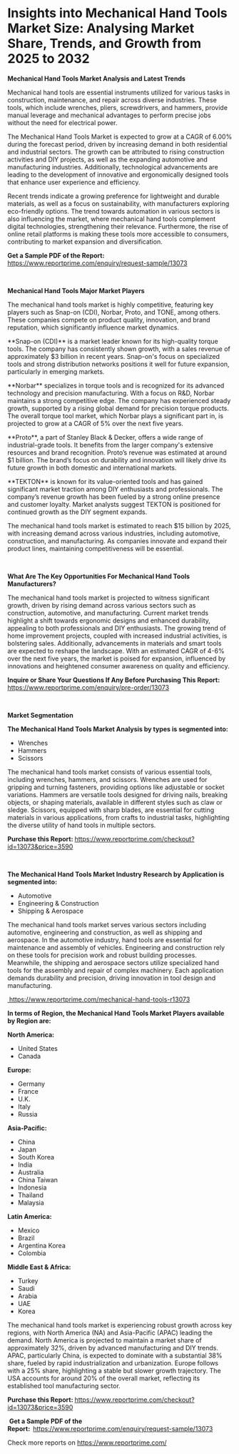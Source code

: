 <p><h1>Insights into Mechanical Hand Tools Market Size: Analysing Market Share, Trends, and Growth from 2025 to 2032</h1></p><p><strong>Mechanical Hand Tools Market Analysis and Latest Trends</strong></p>
<p><p>Mechanical hand tools are essential instruments utilized for various tasks in construction, maintenance, and repair across diverse industries. These tools, which include wrenches, pliers, screwdrivers, and hammers, provide manual leverage and mechanical advantages to perform precise jobs without the need for electrical power. </p><p>The Mechanical Hand Tools Market is expected to grow at a CAGR of 6.00% during the forecast period, driven by increasing demand in both residential and industrial sectors. The growth can be attributed to rising construction activities and DIY projects, as well as the expanding automotive and manufacturing industries. Additionally, technological advancements are leading to the development of innovative and ergonomically designed tools that enhance user experience and efficiency.</p><p>Recent trends indicate a growing preference for lightweight and durable materials, as well as a focus on sustainability, with manufacturers exploring eco-friendly options. The trend towards automation in various sectors is also influencing the market, where mechanical hand tools complement digital technologies, strengthening their relevance. Furthermore, the rise of online retail platforms is making these tools more accessible to consumers, contributing to market expansion and diversification.</p></p>
<p><strong>Get a Sample PDF of the Report:&nbsp;</strong> <a href="https://www.reportprime.com/enquiry/request-sample/13073?utm_campaign=3118&utm_medium=2&utm_source=Github&utm_content=ia&utm_term=19032025&utm_id=mechanical-hand-tools">https://www.reportprime.com/enquiry/request-sample/13073</a></p>
<p>&nbsp;</p>
<p><strong>Mechanical Hand Tools Major Market Players</strong></p>
<p><p>The mechanical hand tools market is highly competitive, featuring key players such as Snap-on (CDI), Norbar, Proto, and TONE, among others. These companies compete on product quality, innovation, and brand reputation, which significantly influence market dynamics.</p><p>**Snap-on (CDI)** is a market leader known for its high-quality torque tools. The company has consistently shown growth, with a sales revenue of approximately $3 billion in recent years. Snap-on's focus on specialized tools and strong distribution networks positions it well for future expansion, particularly in emerging markets.</p><p>**Norbar** specializes in torque tools and is recognized for its advanced technology and precision manufacturing. With a focus on R&D, Norbar maintains a strong competitive edge. The company has experienced steady growth, supported by a rising global demand for precision torque products. The overall torque tool market, which Norbar plays a significant part in, is projected to grow at a CAGR of 5% over the next five years.</p><p>**Proto**, a part of Stanley Black & Decker, offers a wide range of industrial-grade tools. It benefits from the larger company's extensive resources and brand recognition. Proto’s revenue was estimated at around $1 billion. The brand’s focus on durability and innovation will likely drive its future growth in both domestic and international markets.</p><p>**TEKTON** is known for its value-oriented tools and has gained significant market traction among DIY enthusiasts and professionals. The company’s revenue growth has been fueled by a strong online presence and customer loyalty. Market analysts suggest TEKTON is positioned for continued growth as the DIY segment expands.</p><p>The mechanical hand tools market is estimated to reach $15 billion by 2025, with increasing demand across various industries, including automotive, construction, and manufacturing. As companies innovate and expand their product lines, maintaining competitiveness will be essential.</p></p>
<p>&nbsp;</p>
<p><strong>What Are The Key Opportunities For Mechanical Hand Tools Manufacturers?</strong></p>
<p><p>The mechanical hand tools market is projected to witness significant growth, driven by rising demand across various sectors such as construction, automotive, and manufacturing. Current market trends highlight a shift towards ergonomic designs and enhanced durability, appealing to both professionals and DIY enthusiasts. The growing trend of home improvement projects, coupled with increased industrial activities, is bolstering sales. Additionally, advancements in materials and smart tools are expected to reshape the landscape. With an estimated CAGR of 4-6% over the next five years, the market is poised for expansion, influenced by innovations and heightened consumer awareness on quality and efficiency.</p></p>
<p><strong>Inquire or Share Your Questions If Any Before Purchasing This Report:</strong> <a href="https://www.reportprime.com/enquiry/pre-order/13073?utm_campaign=3118&utm_medium=2&utm_source=Github&utm_content=ia&utm_term=19032025&utm_id=mechanical-hand-tools">https://www.reportprime.com/enquiry/pre-order/13073</a></p>
<p>&nbsp;</p>
<p><strong>Market Segmentation</strong></p>
<p><strong>The Mechanical Hand Tools Market Analysis by types is segmented into:</strong></p>
<p><ul><li>Wrenches</li><li>Hammers</li><li>Scissors</li></ul></p>
<p><p>The mechanical hand tools market consists of various essential tools, including wrenches, hammers, and scissors. Wrenches are used for gripping and turning fasteners, providing options like adjustable or socket variations. Hammers are versatile tools designed for driving nails, breaking objects, or shaping materials, available in different styles such as claw or sledge. Scissors, equipped with sharp blades, are essential for cutting materials in various applications, from crafts to industrial tasks, highlighting the diverse utility of hand tools in multiple sectors.</p></p>
<p><strong>Purchase this Report:&nbsp;</strong><a href="https://www.reportprime.com/checkout?id=13073&price=3590&utm_campaign=3118&utm_medium=2&utm_source=Github&utm_content=ia&utm_term=19032025&utm_id=mechanical-hand-tools">https://www.reportprime.com/checkout?id=13073&price=3590</a></p>
<p>&nbsp;</p>
<p><strong>The Mechanical Hand Tools Market Industry Research by Application is segmented into:</strong></p>
<p><ul><li>Automotive</li><li>Engineering & Construction</li><li>Shipping & Aerospace</li></ul></p>
<p><p>The mechanical hand tools market serves various sectors including automotive, engineering and construction, as well as shipping and aerospace. In the automotive industry, hand tools are essential for maintenance and assembly of vehicles. Engineering and construction rely on these tools for precision work and robust building processes. Meanwhile, the shipping and aerospace sectors utilize specialized hand tools for the assembly and repair of complex machinery. Each application demands durability and precision, driving innovation in tool design and manufacturing.</p></p>
<p><a href="https://www.reportprime.com/mechanical-hand-tools-r13073?utm_campaign=3118&utm_medium=2&utm_source=Github&utm_content=ia&utm_term=19032025&utm_id=mechanical-hand-tools">&nbsp;https://www.reportprime.com/mechanical-hand-tools-r13073</a></p>
<p><strong>In terms of Region, the Mechanical Hand Tools Market Players available by Region are:</strong></p>
<p>
    <p> <strong> North America: </strong>
        <ul>
            <li>United States</li>
            <li>Canada</li>
        </ul>
        </p> 
    <p> <strong> Europe: </strong>
        <ul>
            <li>Germany</li>
            <li>France</li>
            <li>U.K.</li>
            <li>Italy</li>
            <li>Russia</li>
        </ul>
        </p> 
    <p> <strong> Asia-Pacific: </strong>
        <ul>
            <li>China</li>
            <li>Japan</li>
            <li>South Korea</li>
            <li>India</li>
            <li>Australia</li>
            <li>China Taiwan</li>
            <li>Indonesia</li>
            <li>Thailand</li>
            <li>Malaysia</li>
        </ul>
        </p> 
    <p> <strong> Latin America: </strong>
        <ul>
            <li>Mexico</li>
            <li>Brazil</li>
            <li>Argentina Korea</li>
            <li>Colombia</li>
        </ul>
        </p> 
    <p> <strong> Middle East & Africa: </strong>
        <ul>
            <li>Turkey</li>
            <li>Saudi</li>
            <li>Arabia</li>
            <li>UAE</li>
            <li>Korea</li>
        </ul>
    </p>
    </p>
<p><p>The mechanical hand tools market is experiencing robust growth across key regions, with North America (NA) and Asia-Pacific (APAC) leading the demand. North America is projected to maintain a market share of approximately 32%, driven by advanced manufacturing and DIY trends. APAC, particularly China, is expected to dominate with a substantial 38% share, fueled by rapid industrialization and urbanization. Europe follows with a 25% share, highlighting a stable but slower growth trajectory. The USA accounts for around 20% of the overall market, reflecting its established tool manufacturing sector.</p></p>
<p><strong>Purchase this Report: </strong><a href="https://www.reportprime.com/checkout?id=13073&price=3590&utm_campaign=3118&utm_medium=2&utm_source=Github&utm_content=ia&utm_term=19032025&utm_id=mechanical-hand-tools">https://www.reportprime.com/checkout?id=13073&price=3590</a></p>
<p>&nbsp;<strong>Get a Sample PDF of the Report:&nbsp;&nbsp;</strong><a href="https://www.reportprime.com/enquiry/request-sample/13073?utm_campaign=3118&utm_medium=2&utm_source=Github&utm_content=ia&utm_term=19032025&utm_id=mechanical-hand-tools">https://www.reportprime.com/enquiry/request-sample/13073</a></p>
<p><strong></strong></p>
<p>Check more reports on <a href="https://www.reportprime.com/?utm_campaign=3118&utm_medium=2&utm_source=Github&utm_content=ia&utm_term=19032025&utm_id=mechanical-hand-tools">https://www.reportprime.com/</a></p>